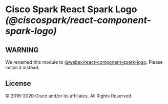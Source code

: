 # Cisco Spark React Spark Logo _(@ciscospark/react-component-spark-logo)_

## WARNING

We renamed this module to [@webex/react-component-spark-logo](https://www.npmjs.com/package/@webex/react-component-spark-logo). Please install it instead.

## License

© 2016-2020 Cisco and/or its affiliates. All Rights Reserved.

